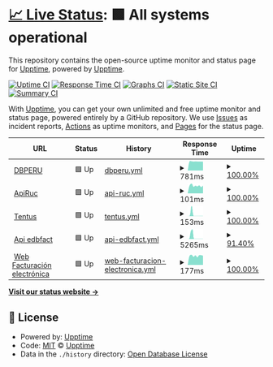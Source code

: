# [📈 Live Status](https://upptime.github.io/dbperu): <!--live status--> **🟩 All systems operational**

This repository contains the open-source uptime monitor and status page for [Upptime](https://upptime.js.org), powered by [Upptime](https://github.com/upptime/upptime).

[![Uptime CI](https://github.com/upptime/dbperu/workflows/Uptime%20CI/badge.svg)](https://github.com/upptime/dbperu/actions?query=workflow%3A%22Uptime+CI%22)
[![Response Time CI](https://github.com/upptime/dbperu/workflows/Response%20Time%20CI/badge.svg)](https://github.com/upptime/dbperu/actions?query=workflow%3A%22Response+Time+CI%22)
[![Graphs CI](https://github.com/upptime/dbperu/workflows/Graphs%20CI/badge.svg)](https://github.com/upptime/dbperu/actions?query=workflow%3A%22Graphs+CI%22)
[![Static Site CI](https://github.com/upptime/dbperu/workflows/Static%20Site%20CI/badge.svg)](https://github.com/upptime/dbperu/actions?query=workflow%3A%22Static+Site+CI%22)
[![Summary CI](https://github.com/upptime/dbperu/workflows/Summary%20CI/badge.svg)](https://github.com/upptime/dbperu/actions?query=workflow%3A%22Summary+CI%22)

With [Upptime](https://upptime.js.org), you can get your own unlimited and free uptime monitor and status page, powered entirely by a GitHub repository. We use [Issues](https://github.com/upptime/dbperu/issues) as incident reports, [Actions](https://github.com/upptime/dbperu/actions) as uptime monitors, and [Pages](https://upptime.github.io/dbperu) for the status page.

<!--start: status pages-->
<!-- This summary is generated by Upptime (https://github.com/upptime/upptime) -->
<!-- Do not edit this manually, your changes will be overwritten -->
<!-- prettier-ignore -->
| URL | Status | History | Response Time | Uptime |
| --- | ------ | ------- | ------------- | ------ |
| <img alt="" src="https://favicons.githubusercontent.com/www.dbperu.com" height="13"> [DBPERU](https://www.dbperu.com/) | 🟩 Up | [dbperu.yml](https://github.com/mperezdbperu/dbperu/commits/HEAD/history/dbperu.yml) | <details><summary><img alt="Response time graph" src="./graphs/dbperu/response-time-week.png" height="20"> 781ms</summary><br><a href="https://mperezdbperu.github.io/dbperu/history/dbperu"><img alt="Response time 978" src="https://img.shields.io/endpoint?url=https%3A%2F%2Fraw.githubusercontent.com%2Fmperezdbperu%2Fdbperu%2FHEAD%2Fapi%2Fdbperu%2Fresponse-time.json"></a><br><a href="https://mperezdbperu.github.io/dbperu/history/dbperu"><img alt="24-hour response time 778" src="https://img.shields.io/endpoint?url=https%3A%2F%2Fraw.githubusercontent.com%2Fmperezdbperu%2Fdbperu%2FHEAD%2Fapi%2Fdbperu%2Fresponse-time-day.json"></a><br><a href="https://mperezdbperu.github.io/dbperu/history/dbperu"><img alt="7-day response time 781" src="https://img.shields.io/endpoint?url=https%3A%2F%2Fraw.githubusercontent.com%2Fmperezdbperu%2Fdbperu%2FHEAD%2Fapi%2Fdbperu%2Fresponse-time-week.json"></a><br><a href="https://mperezdbperu.github.io/dbperu/history/dbperu"><img alt="30-day response time 961" src="https://img.shields.io/endpoint?url=https%3A%2F%2Fraw.githubusercontent.com%2Fmperezdbperu%2Fdbperu%2FHEAD%2Fapi%2Fdbperu%2Fresponse-time-month.json"></a><br><a href="https://mperezdbperu.github.io/dbperu/history/dbperu"><img alt="1-year response time 978" src="https://img.shields.io/endpoint?url=https%3A%2F%2Fraw.githubusercontent.com%2Fmperezdbperu%2Fdbperu%2FHEAD%2Fapi%2Fdbperu%2Fresponse-time-year.json"></a></details> | <details><summary><a href="https://mperezdbperu.github.io/dbperu/history/dbperu">100.00%</a></summary><a href="https://mperezdbperu.github.io/dbperu/history/dbperu"><img alt="All-time uptime 99.97%" src="https://img.shields.io/endpoint?url=https%3A%2F%2Fraw.githubusercontent.com%2Fmperezdbperu%2Fdbperu%2FHEAD%2Fapi%2Fdbperu%2Fuptime.json"></a><br><a href="https://mperezdbperu.github.io/dbperu/history/dbperu"><img alt="24-hour uptime 100.00%" src="https://img.shields.io/endpoint?url=https%3A%2F%2Fraw.githubusercontent.com%2Fmperezdbperu%2Fdbperu%2FHEAD%2Fapi%2Fdbperu%2Fuptime-day.json"></a><br><a href="https://mperezdbperu.github.io/dbperu/history/dbperu"><img alt="7-day uptime 100.00%" src="https://img.shields.io/endpoint?url=https%3A%2F%2Fraw.githubusercontent.com%2Fmperezdbperu%2Fdbperu%2FHEAD%2Fapi%2Fdbperu%2Fuptime-week.json"></a><br><a href="https://mperezdbperu.github.io/dbperu/history/dbperu"><img alt="30-day uptime 99.96%" src="https://img.shields.io/endpoint?url=https%3A%2F%2Fraw.githubusercontent.com%2Fmperezdbperu%2Fdbperu%2FHEAD%2Fapi%2Fdbperu%2Fuptime-month.json"></a><br><a href="https://mperezdbperu.github.io/dbperu/history/dbperu"><img alt="1-year uptime 99.97%" src="https://img.shields.io/endpoint?url=https%3A%2F%2Fraw.githubusercontent.com%2Fmperezdbperu%2Fdbperu%2FHEAD%2Fapi%2Fdbperu%2Fuptime-year.json"></a></details>
| <img alt="" src="https://favicons.githubusercontent.com/java.dbperu.com" height="13"> [ApiRuc](http://java.dbperu.com:8080/ApiRuc) | 🟩 Up | [api-ruc.yml](https://github.com/mperezdbperu/dbperu/commits/HEAD/history/api-ruc.yml) | <details><summary><img alt="Response time graph" src="./graphs/api-ruc/response-time-week.png" height="20"> 101ms</summary><br><a href="https://mperezdbperu.github.io/dbperu/history/api-ruc"><img alt="Response time 168" src="https://img.shields.io/endpoint?url=https%3A%2F%2Fraw.githubusercontent.com%2Fmperezdbperu%2Fdbperu%2FHEAD%2Fapi%2Fapi-ruc%2Fresponse-time.json"></a><br><a href="https://mperezdbperu.github.io/dbperu/history/api-ruc"><img alt="24-hour response time 126" src="https://img.shields.io/endpoint?url=https%3A%2F%2Fraw.githubusercontent.com%2Fmperezdbperu%2Fdbperu%2FHEAD%2Fapi%2Fapi-ruc%2Fresponse-time-day.json"></a><br><a href="https://mperezdbperu.github.io/dbperu/history/api-ruc"><img alt="7-day response time 101" src="https://img.shields.io/endpoint?url=https%3A%2F%2Fraw.githubusercontent.com%2Fmperezdbperu%2Fdbperu%2FHEAD%2Fapi%2Fapi-ruc%2Fresponse-time-week.json"></a><br><a href="https://mperezdbperu.github.io/dbperu/history/api-ruc"><img alt="30-day response time 172" src="https://img.shields.io/endpoint?url=https%3A%2F%2Fraw.githubusercontent.com%2Fmperezdbperu%2Fdbperu%2FHEAD%2Fapi%2Fapi-ruc%2Fresponse-time-month.json"></a><br><a href="https://mperezdbperu.github.io/dbperu/history/api-ruc"><img alt="1-year response time 168" src="https://img.shields.io/endpoint?url=https%3A%2F%2Fraw.githubusercontent.com%2Fmperezdbperu%2Fdbperu%2FHEAD%2Fapi%2Fapi-ruc%2Fresponse-time-year.json"></a></details> | <details><summary><a href="https://mperezdbperu.github.io/dbperu/history/api-ruc">100.00%</a></summary><a href="https://mperezdbperu.github.io/dbperu/history/api-ruc"><img alt="All-time uptime 99.98%" src="https://img.shields.io/endpoint?url=https%3A%2F%2Fraw.githubusercontent.com%2Fmperezdbperu%2Fdbperu%2FHEAD%2Fapi%2Fapi-ruc%2Fuptime.json"></a><br><a href="https://mperezdbperu.github.io/dbperu/history/api-ruc"><img alt="24-hour uptime 100.00%" src="https://img.shields.io/endpoint?url=https%3A%2F%2Fraw.githubusercontent.com%2Fmperezdbperu%2Fdbperu%2FHEAD%2Fapi%2Fapi-ruc%2Fuptime-day.json"></a><br><a href="https://mperezdbperu.github.io/dbperu/history/api-ruc"><img alt="7-day uptime 100.00%" src="https://img.shields.io/endpoint?url=https%3A%2F%2Fraw.githubusercontent.com%2Fmperezdbperu%2Fdbperu%2FHEAD%2Fapi%2Fapi-ruc%2Fuptime-week.json"></a><br><a href="https://mperezdbperu.github.io/dbperu/history/api-ruc"><img alt="30-day uptime 99.96%" src="https://img.shields.io/endpoint?url=https%3A%2F%2Fraw.githubusercontent.com%2Fmperezdbperu%2Fdbperu%2FHEAD%2Fapi%2Fapi-ruc%2Fuptime-month.json"></a><br><a href="https://mperezdbperu.github.io/dbperu/history/api-ruc"><img alt="1-year uptime 99.98%" src="https://img.shields.io/endpoint?url=https%3A%2F%2Fraw.githubusercontent.com%2Fmperezdbperu%2Fdbperu%2FHEAD%2Fapi%2Fapi-ruc%2Fuptime-year.json"></a></details>
| <img alt="" src="https://favicons.githubusercontent.com/tentus.dbperulab.com" height="13"> [Tentus](http://tentus.dbperulab.com/) | 🟩 Up | [tentus.yml](https://github.com/mperezdbperu/dbperu/commits/HEAD/history/tentus.yml) | <details><summary><img alt="Response time graph" src="./graphs/tentus/response-time-week.png" height="20"> 153ms</summary><br><a href="https://mperezdbperu.github.io/dbperu/history/tentus"><img alt="Response time 945" src="https://img.shields.io/endpoint?url=https%3A%2F%2Fraw.githubusercontent.com%2Fmperezdbperu%2Fdbperu%2FHEAD%2Fapi%2Ftentus%2Fresponse-time.json"></a><br><a href="https://mperezdbperu.github.io/dbperu/history/tentus"><img alt="24-hour response time 180" src="https://img.shields.io/endpoint?url=https%3A%2F%2Fraw.githubusercontent.com%2Fmperezdbperu%2Fdbperu%2FHEAD%2Fapi%2Ftentus%2Fresponse-time-day.json"></a><br><a href="https://mperezdbperu.github.io/dbperu/history/tentus"><img alt="7-day response time 153" src="https://img.shields.io/endpoint?url=https%3A%2F%2Fraw.githubusercontent.com%2Fmperezdbperu%2Fdbperu%2FHEAD%2Fapi%2Ftentus%2Fresponse-time-week.json"></a><br><a href="https://mperezdbperu.github.io/dbperu/history/tentus"><img alt="30-day response time 1216" src="https://img.shields.io/endpoint?url=https%3A%2F%2Fraw.githubusercontent.com%2Fmperezdbperu%2Fdbperu%2FHEAD%2Fapi%2Ftentus%2Fresponse-time-month.json"></a><br><a href="https://mperezdbperu.github.io/dbperu/history/tentus"><img alt="1-year response time 945" src="https://img.shields.io/endpoint?url=https%3A%2F%2Fraw.githubusercontent.com%2Fmperezdbperu%2Fdbperu%2FHEAD%2Fapi%2Ftentus%2Fresponse-time-year.json"></a></details> | <details><summary><a href="https://mperezdbperu.github.io/dbperu/history/tentus">100.00%</a></summary><a href="https://mperezdbperu.github.io/dbperu/history/tentus"><img alt="All-time uptime 99.92%" src="https://img.shields.io/endpoint?url=https%3A%2F%2Fraw.githubusercontent.com%2Fmperezdbperu%2Fdbperu%2FHEAD%2Fapi%2Ftentus%2Fuptime.json"></a><br><a href="https://mperezdbperu.github.io/dbperu/history/tentus"><img alt="24-hour uptime 100.00%" src="https://img.shields.io/endpoint?url=https%3A%2F%2Fraw.githubusercontent.com%2Fmperezdbperu%2Fdbperu%2FHEAD%2Fapi%2Ftentus%2Fuptime-day.json"></a><br><a href="https://mperezdbperu.github.io/dbperu/history/tentus"><img alt="7-day uptime 100.00%" src="https://img.shields.io/endpoint?url=https%3A%2F%2Fraw.githubusercontent.com%2Fmperezdbperu%2Fdbperu%2FHEAD%2Fapi%2Ftentus%2Fuptime-week.json"></a><br><a href="https://mperezdbperu.github.io/dbperu/history/tentus"><img alt="30-day uptime 99.86%" src="https://img.shields.io/endpoint?url=https%3A%2F%2Fraw.githubusercontent.com%2Fmperezdbperu%2Fdbperu%2FHEAD%2Fapi%2Ftentus%2Fuptime-month.json"></a><br><a href="https://mperezdbperu.github.io/dbperu/history/tentus"><img alt="1-year uptime 99.92%" src="https://img.shields.io/endpoint?url=https%3A%2F%2Fraw.githubusercontent.com%2Fmperezdbperu%2Fdbperu%2FHEAD%2Fapi%2Ftentus%2Fuptime-year.json"></a></details>
| <img alt="" src="https://favicons.githubusercontent.com/161.132.192.240" height="13"> [Api edbfact](http://161.132.192.240:81/) | 🟩 Up | [api-edbfact.yml](https://github.com/mperezdbperu/dbperu/commits/HEAD/history/api-edbfact.yml) | <details><summary><img alt="Response time graph" src="./graphs/api-edbfact/response-time-week.png" height="20"> 5265ms</summary><br><a href="https://mperezdbperu.github.io/dbperu/history/api-edbfact"><img alt="Response time 3844" src="https://img.shields.io/endpoint?url=https%3A%2F%2Fraw.githubusercontent.com%2Fmperezdbperu%2Fdbperu%2FHEAD%2Fapi%2Fapi-edbfact%2Fresponse-time.json"></a><br><a href="https://mperezdbperu.github.io/dbperu/history/api-edbfact"><img alt="24-hour response time 244" src="https://img.shields.io/endpoint?url=https%3A%2F%2Fraw.githubusercontent.com%2Fmperezdbperu%2Fdbperu%2FHEAD%2Fapi%2Fapi-edbfact%2Fresponse-time-day.json"></a><br><a href="https://mperezdbperu.github.io/dbperu/history/api-edbfact"><img alt="7-day response time 5265" src="https://img.shields.io/endpoint?url=https%3A%2F%2Fraw.githubusercontent.com%2Fmperezdbperu%2Fdbperu%2FHEAD%2Fapi%2Fapi-edbfact%2Fresponse-time-week.json"></a><br><a href="https://mperezdbperu.github.io/dbperu/history/api-edbfact"><img alt="30-day response time 3158" src="https://img.shields.io/endpoint?url=https%3A%2F%2Fraw.githubusercontent.com%2Fmperezdbperu%2Fdbperu%2FHEAD%2Fapi%2Fapi-edbfact%2Fresponse-time-month.json"></a><br><a href="https://mperezdbperu.github.io/dbperu/history/api-edbfact"><img alt="1-year response time 3844" src="https://img.shields.io/endpoint?url=https%3A%2F%2Fraw.githubusercontent.com%2Fmperezdbperu%2Fdbperu%2FHEAD%2Fapi%2Fapi-edbfact%2Fresponse-time-year.json"></a></details> | <details><summary><a href="https://mperezdbperu.github.io/dbperu/history/api-edbfact">91.40%</a></summary><a href="https://mperezdbperu.github.io/dbperu/history/api-edbfact"><img alt="All-time uptime 84.49%" src="https://img.shields.io/endpoint?url=https%3A%2F%2Fraw.githubusercontent.com%2Fmperezdbperu%2Fdbperu%2FHEAD%2Fapi%2Fapi-edbfact%2Fuptime.json"></a><br><a href="https://mperezdbperu.github.io/dbperu/history/api-edbfact"><img alt="24-hour uptime 100.00%" src="https://img.shields.io/endpoint?url=https%3A%2F%2Fraw.githubusercontent.com%2Fmperezdbperu%2Fdbperu%2FHEAD%2Fapi%2Fapi-edbfact%2Fuptime-day.json"></a><br><a href="https://mperezdbperu.github.io/dbperu/history/api-edbfact"><img alt="7-day uptime 91.40%" src="https://img.shields.io/endpoint?url=https%3A%2F%2Fraw.githubusercontent.com%2Fmperezdbperu%2Fdbperu%2FHEAD%2Fapi%2Fapi-edbfact%2Fuptime-week.json"></a><br><a href="https://mperezdbperu.github.io/dbperu/history/api-edbfact"><img alt="30-day uptime 84.04%" src="https://img.shields.io/endpoint?url=https%3A%2F%2Fraw.githubusercontent.com%2Fmperezdbperu%2Fdbperu%2FHEAD%2Fapi%2Fapi-edbfact%2Fuptime-month.json"></a><br><a href="https://mperezdbperu.github.io/dbperu/history/api-edbfact"><img alt="1-year uptime 84.49%" src="https://img.shields.io/endpoint?url=https%3A%2F%2Fraw.githubusercontent.com%2Fmperezdbperu%2Fdbperu%2FHEAD%2Fapi%2Fapi-edbfact%2Fuptime-year.json"></a></details>
| <img alt="" src="https://favicons.githubusercontent.com/edbfact.dbperulab.com" height="13"> [Web Facturación electrónica](http://edbfact.dbperulab.com/) | 🟩 Up | [web-facturacion-electronica.yml](https://github.com/mperezdbperu/dbperu/commits/HEAD/history/web-facturacion-electronica.yml) | <details><summary><img alt="Response time graph" src="./graphs/web-facturacion-electronica/response-time-week.png" height="20"> 177ms</summary><br><a href="https://mperezdbperu.github.io/dbperu/history/web-facturacion-electronica"><img alt="Response time 291" src="https://img.shields.io/endpoint?url=https%3A%2F%2Fraw.githubusercontent.com%2Fmperezdbperu%2Fdbperu%2FHEAD%2Fapi%2Fweb-facturacion-electronica%2Fresponse-time.json"></a><br><a href="https://mperezdbperu.github.io/dbperu/history/web-facturacion-electronica"><img alt="24-hour response time 188" src="https://img.shields.io/endpoint?url=https%3A%2F%2Fraw.githubusercontent.com%2Fmperezdbperu%2Fdbperu%2FHEAD%2Fapi%2Fweb-facturacion-electronica%2Fresponse-time-day.json"></a><br><a href="https://mperezdbperu.github.io/dbperu/history/web-facturacion-electronica"><img alt="7-day response time 177" src="https://img.shields.io/endpoint?url=https%3A%2F%2Fraw.githubusercontent.com%2Fmperezdbperu%2Fdbperu%2FHEAD%2Fapi%2Fweb-facturacion-electronica%2Fresponse-time-week.json"></a><br><a href="https://mperezdbperu.github.io/dbperu/history/web-facturacion-electronica"><img alt="30-day response time 146" src="https://img.shields.io/endpoint?url=https%3A%2F%2Fraw.githubusercontent.com%2Fmperezdbperu%2Fdbperu%2FHEAD%2Fapi%2Fweb-facturacion-electronica%2Fresponse-time-month.json"></a><br><a href="https://mperezdbperu.github.io/dbperu/history/web-facturacion-electronica"><img alt="1-year response time 291" src="https://img.shields.io/endpoint?url=https%3A%2F%2Fraw.githubusercontent.com%2Fmperezdbperu%2Fdbperu%2FHEAD%2Fapi%2Fweb-facturacion-electronica%2Fresponse-time-year.json"></a></details> | <details><summary><a href="https://mperezdbperu.github.io/dbperu/history/web-facturacion-electronica">100.00%</a></summary><a href="https://mperezdbperu.github.io/dbperu/history/web-facturacion-electronica"><img alt="All-time uptime 99.95%" src="https://img.shields.io/endpoint?url=https%3A%2F%2Fraw.githubusercontent.com%2Fmperezdbperu%2Fdbperu%2FHEAD%2Fapi%2Fweb-facturacion-electronica%2Fuptime.json"></a><br><a href="https://mperezdbperu.github.io/dbperu/history/web-facturacion-electronica"><img alt="24-hour uptime 100.00%" src="https://img.shields.io/endpoint?url=https%3A%2F%2Fraw.githubusercontent.com%2Fmperezdbperu%2Fdbperu%2FHEAD%2Fapi%2Fweb-facturacion-electronica%2Fuptime-day.json"></a><br><a href="https://mperezdbperu.github.io/dbperu/history/web-facturacion-electronica"><img alt="7-day uptime 100.00%" src="https://img.shields.io/endpoint?url=https%3A%2F%2Fraw.githubusercontent.com%2Fmperezdbperu%2Fdbperu%2FHEAD%2Fapi%2Fweb-facturacion-electronica%2Fuptime-week.json"></a><br><a href="https://mperezdbperu.github.io/dbperu/history/web-facturacion-electronica"><img alt="30-day uptime 99.92%" src="https://img.shields.io/endpoint?url=https%3A%2F%2Fraw.githubusercontent.com%2Fmperezdbperu%2Fdbperu%2FHEAD%2Fapi%2Fweb-facturacion-electronica%2Fuptime-month.json"></a><br><a href="https://mperezdbperu.github.io/dbperu/history/web-facturacion-electronica"><img alt="1-year uptime 99.95%" src="https://img.shields.io/endpoint?url=https%3A%2F%2Fraw.githubusercontent.com%2Fmperezdbperu%2Fdbperu%2FHEAD%2Fapi%2Fweb-facturacion-electronica%2Fuptime-year.json"></a></details>

<!--end: status pages-->

[**Visit our status website →**](https://upptime.github.io/dbperu)

## 📄 License

- Powered by: [Upptime](https://github.com/upptime/upptime)
- Code: [MIT](./LICENSE) © [Upptime](https://upptime.js.org)
- Data in the `./history` directory: [Open Database License](https://opendatacommons.org/licenses/odbl/1-0/)

